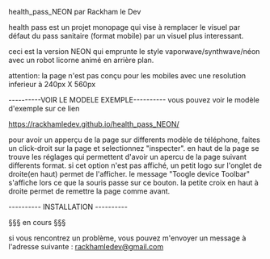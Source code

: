 health_pass_NEON par Rackham le Dev

health pass est un projet monopage qui vise à remplacer le visuel par défaut du pass sanitaire (format mobile) par un visuel plus interessant.

ceci est la version NEON qui emprunte le style vaporwave/synthwave/néon avec un robot licorne animé en arrière plan.

attention: la page n'est pas conçu pour les mobiles avec une resolution inferieur à 240px X 560px

----------VOIR LE MODELE EXEMPLE----------
vous pouvez voir le modèle d'exemple sur ce lien 

https://rackhamledev.github.io/health_pass_NEON/

pour avoir un apperçu de la page sur differents modèle de téléphone, faites un click-droit sur la page et selectionnez "inspecter".
en haut de la page se trouve les réglages qui permettent d'avoir un apercu de la page suivant differents format. si cet option n'est pas affiché, un petit logo sur l'onglet de droite(en haut) permet de l'afficher. le message "Toogle device Toolbar" s'affiche lors ce que la souris passe sur ce bouton. la petite croix en haut à droite permet de remettre la page comme avant.

---------- INSTALLATION ----------

§§§ en cours §§§

si vous rencontrez un problème, vous pouvez m'envoyer un message à l'adresse suivante : rackhamledev@gmail.com